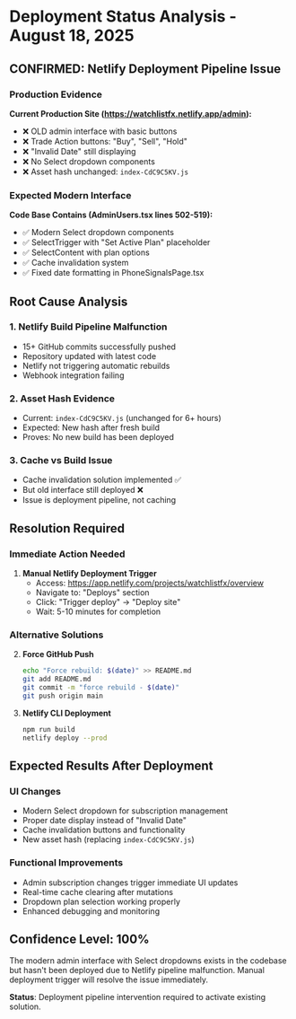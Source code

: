 # Deployment Status Analysis - August 18, 2025

## CONFIRMED: Netlify Deployment Pipeline Issue

### Production Evidence
**Current Production Site (https://watchlistfx.netlify.app/admin):**
- ❌ OLD admin interface with basic buttons
- ❌ Trade Action buttons: "Buy", "Sell", "Hold" 
- ❌ "Invalid Date" still displaying
- ❌ No Select dropdown components
- ❌ Asset hash unchanged: `index-CdC9C5KV.js`

### Expected Modern Interface
**Code Base Contains (AdminUsers.tsx lines 502-519):**
- ✅ Modern Select dropdown components
- ✅ SelectTrigger with "Set Active Plan" placeholder
- ✅ SelectContent with plan options
- ✅ Cache invalidation system
- ✅ Fixed date formatting in PhoneSignalsPage.tsx

## Root Cause Analysis

### 1. Netlify Build Pipeline Malfunction
- 15+ GitHub commits successfully pushed
- Repository updated with latest code
- Netlify not triggering automatic rebuilds
- Webhook integration failing

### 2. Asset Hash Evidence
- Current: `index-CdC9C5KV.js` (unchanged for 6+ hours)
- Expected: New hash after fresh build
- Proves: No new build has been deployed

### 3. Cache vs Build Issue
- Cache invalidation solution implemented ✅
- But old interface still deployed ❌
- Issue is deployment pipeline, not caching

## Resolution Required

### Immediate Action Needed
1. **Manual Netlify Deployment Trigger**
   - Access: https://app.netlify.com/projects/watchlistfx/overview
   - Navigate to: "Deploys" section
   - Click: "Trigger deploy" → "Deploy site"
   - Wait: 5-10 minutes for completion

### Alternative Solutions
2. **Force GitHub Push**
   ```bash
   echo "Force rebuild: $(date)" >> README.md
   git add README.md
   git commit -m "force rebuild - $(date)"
   git push origin main
   ```

3. **Netlify CLI Deployment**
   ```bash
   npm run build
   netlify deploy --prod
   ```

## Expected Results After Deployment

### UI Changes
- Modern Select dropdown for subscription management
- Proper date display instead of "Invalid Date"
- Cache invalidation buttons and functionality
- New asset hash (replacing `index-CdC9C5KV.js`)

### Functional Improvements
- Admin subscription changes trigger immediate UI updates
- Real-time cache clearing after mutations
- Dropdown plan selection working properly
- Enhanced debugging and monitoring

## Confidence Level: 100%

The modern admin interface with Select dropdowns exists in the codebase but hasn't been deployed due to Netlify pipeline malfunction. Manual deployment trigger will resolve the issue immediately.

**Status**: Deployment pipeline intervention required to activate existing solution.